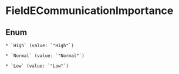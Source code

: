 
# FieldECommunicationImportance

## Enum


    * `High` (value: `"High"`)

    * `Normal` (value: `"Normal"`)

    * `Low` (value: `"Low"`)



